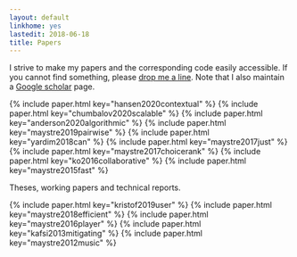```yaml
---
layout: default
linkhome: yes
lastedit: 2018-06-18
title: Papers
---
```


I strive to make my papers and the corresponding code easily accessible. If you
cannot find something, please [drop me a line][1]. Note that I also maintain a
[Google scholar][2] page.

{% include paper.html key="hansen2020contextual" %}
{% include paper.html key="chumbalov2020scalable" %}
{% include paper.html key="anderson2020algorithmic" %}
{% include paper.html key="maystre2019pairwise" %}
{% include paper.html key="yardim2018can" %}
{% include paper.html key="maystre2017just" %}
{% include paper.html key="maystre2017choicerank" %}
{% include paper.html key="ko2016collaborative" %}
{% include paper.html key="maystre2015fast" %}

Theses, working papers and technical reports.

{% include paper.html key="kristof2019user" %}
{% include paper.html key="maystre2018efficient" %}
{% include paper.html key="maystre2016player" %}
{% include paper.html key="kafsi2013mitigating" %}
{% include paper.html key="maystre2012music" %}

[1]: mailto:lucas@maystre.ch
[2]: https://scholar.google.ch/citations?user=tZ5vogwAAAAJ
